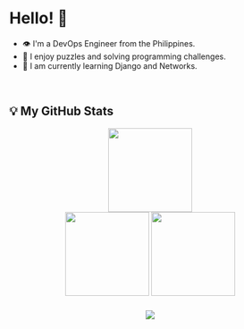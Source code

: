 # Hello! 👋 

- 👁 I'm a DevOps Engineer from the Philippines.
- 🚀 I enjoy puzzles and solving programming challenges.
- 🔎 I am currently learning Django and Networks.

<br/>

## 💡 My GitHub Stats 
<!--<sub><sup>(supports light and dark mode)</sup></sub>-->

<div align="center">
  <picture>
    <source
      srcset="https://streak-stats.demolab.com?user=cymophic&locale=en&mode=daily&hide_border=false&card_width=437&dates=E4E4E4&date_format=n/j[/y]&background=222222&currStreakLabel=FB8C00&currStreakNum=E4E4E4&sideNums=E4E4E4&sideLabels=E4E4E4&border=838383"
      media="(prefers-color-scheme: dark), (prefers-color-scheme: no-preference)"
    />
    <source
      srcset="https://streak-stats.demolab.com?user=cymophic&locale=en&mode=daily&hide_border=false&card_width=437&dates=6A6A6A&date_format=n/j[/y]&background=F2F2F7&currStreakLabel=DB8E00&currStreakNum=111111&sideNums=111111&sideLabels=111111&border=D1D9E0"
      media="(prefers-color-scheme: light)"
    />
    <img src="https://streak-stats.demolab.com?user=cymophic&locale=en&mode=daily&hide_border=false&card_width=437&dates=E4E4E4&date_format=n/j[/y]" height="150"/>
  </picture>
  
<br/> 
  
  <picture>
    <source
      srcset="https://github-readme-stats.vercel.app/api/top-langs?username=cymophic&layout=compact&langs_count=6&card_width=370&exclude_repo=&bg_color=222222&title_color=E4E4E4&text_color=E4E4E4&border_color=838383"
      media="(prefers-color-scheme: dark)"
    />
    <source
      srcset="https://github-readme-stats.vercel.app/api/top-langs?username=cymophic&layout=compact&langs_count=6&card_width=370&exclude_repo=&bg_color=F2F2F7&title_color=111111&text_color=111111&border_color=D1D9E0"
      media="(prefers-color-scheme: light), (prefers-color-scheme: no-preference)"
    />
    <img src="https://github-readme-stats.vercel.app/api/top-langs?username=cymophic&layout=compact&langs_count=6&card_width=370&exclude_repo=" height="150"/>
  </picture>

  <picture>
    <source
      srcset="https://github-readme-stats.vercel.app/api?username=cymophic&show_icons=true&card_width=326&icon_color=FB8C00&bg_color=222222&title_color=E4E4E4&text_color=E4E4E4&border_color=838383"
      media="(prefers-color-scheme: dark)"
    />
    <source
      srcset="https://github-readme-stats.vercel.app/api?username=cymophic&show_icons=true&card_width=326&icon_color=DB8E00&bg_color=F2F2F7&title_color=111111&text_color=6A6A6A&border_color=D1D9E0"
      media="(prefers-color-scheme: light), (prefers-color-scheme: no-preference)"
    />
    <img src="https://github-readme-stats.vercel.app/api?username=cymophic&show_icons=true&card_width=326" height="150"/>
  </picture>
</div>

###

<div align="center">
  <img src="https://komarev.com/ghpvc/?username=cymophic&base=500&color=orange&abbreviated=true&label=Profile+Views&style=flat-square" align="center" />
</div>

<!-- ![](https://komarev.com/ghpvc/?username=cymophic&color=red&style=for-the-badge&abbreviated=true&label=Visitor+Counter) -->

